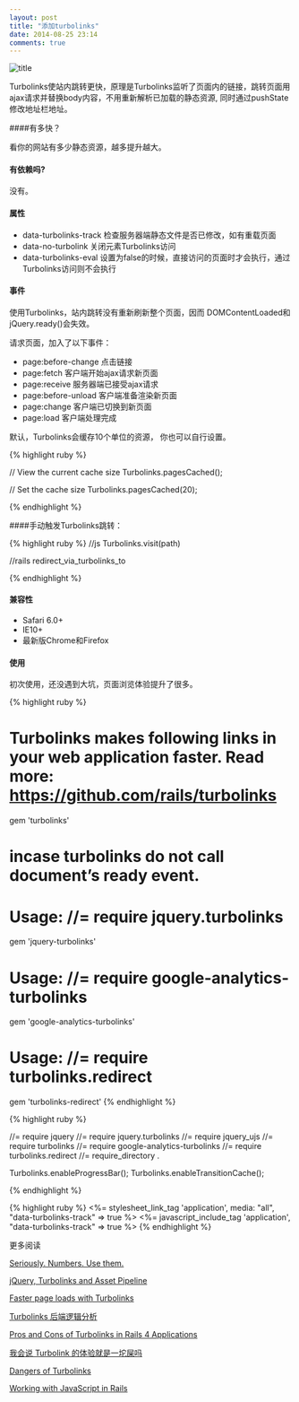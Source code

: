 ```yaml
---
layout: post
title: "添加turbolinks"
date: 2014-08-25 23:14
comments: true
---
```


![title](http://i2.tietuku.cn/2431fbe2cee381fd.jpg  )

Turbolinks使站内跳转更快，原理是Turbolinks监听了页面内的链接，跳转页面用ajax请求并替换body内容，不用重新解析已加载的静态资源, 同时通过pushState修改地址栏地址。

####有多快？

看你的网站有多少静态资源，越多提升越大。

#### 有依赖吗?

没有。


#### 属性

* data-turbolinks-track 检查服务器端静态文件是否已修改，如有重载页面
* data-no-turbolink 关闭元素Turbolinks访问
* data-turbolinks-eval 设置为false的时候，直接访问的页面时才会执行，通过Turbolinks访问则不会执行

#### 事件

使用Turbolinks，站内跳转没有重新刷新整个页面，因而 DOMContentLoaded和jQuery.ready()会失效。

请求页面，加入了以下事件：

* page:before-change 点击链接
* page:fetch 客户端开始ajax请求新页面
* page:receive 服务器端已接受ajax请求
* page:before-unload 客户端准备渲染新页面
* page:change 客户端已切换到新页面
* page:load 客户端处理完成

默认，Turbolinks会缓存10个单位的资源， 你也可以自行设置。

{% highlight ruby %}

  // View the current cache size
  Turbolinks.pagesCached();

  // Set the cache size
  Turbolinks.pagesCached(20);

{% endhighlight %}

####手动触发Turbolinks跳转：

{% highlight ruby %}
  //js
  Turbolinks.visit(path)

  //rails
  redirect_via_turbolinks_to

{% endhighlight %}


#### 兼容性

* Safari 6.0+
* IE10+
* 最新版Chrome和Firefox

#### 使用

初次使用，还没遇到大坑，页面浏览体验提升了很多。

{% highlight ruby %}
# Turbolinks makes following links in your web application faster. Read more: https://github.com/rails/turbolinks
gem 'turbolinks'

# incase turbolinks do not call document’s ready event.
# Usage: //= require jquery.turbolinks
gem 'jquery-turbolinks'

# Usage: //= require google-analytics-turbolinks
gem 'google-analytics-turbolinks'

# Usage: //= require turbolinks.redirect
gem 'turbolinks-redirect'
{% endhighlight %}

{% highlight ruby %}

//= require jquery
//= require jquery.turbolinks
//= require jquery_ujs
//= require turbolinks
//= require google-analytics-turbolinks
//= require turbolinks.redirect
//= require_directory .

Turbolinks.enableProgressBar();
Turbolinks.enableTransitionCache();

{% endhighlight %}

{% highlight ruby %}
  <%= stylesheet_link_tag    'application', media: "all", "data-turbolinks-track" => true %>
  <%= javascript_include_tag 'application', "data-turbolinks-track" => true %>
{% endhighlight %}

更多阅读

[Seriously. Numbers. Use them.](http://blog.steveklabnik.com/posts/2012-09-27-seriously--numbers--use-them- "Seriously. Numbers. Use them. ")

[jQuery, Turbolinks and Asset Pipeline](http://blog.zamith.pt/blog/2013/03/09/jquery-turbolinks-and-asset-pipeline/ "jQuery, Turbolinks and Asset Pipeline")


[Faster page loads with Turbolinks](https://coderwall.com/p/ypzfdw/faster-page-loads-with-turbolinks "Faster page loads with Turbolinks")


[Turbolinks 后端逻辑分析](https://ruby-china.org/topics/12224 "https://ruby-china.org/topics/12224")


[Pros and Cons of Turbolinks in Rails 4 Applications](http://wlowry88.github.io/blog/2014/07/28/pros-and-cons-of-turbolinks-in-rails-4-applications/ "Pros and Cons of Turbolinks in Rails 4 Applications")

[我会说 Turbolink 的体验就是一坨屎吗](https://ruby-china.org/topics/13543 "我会说 Turbolink 的体验就是一坨屎吗")


[Dangers of Turbolinks](http://staal.io/blog/2013/01/18/dangers-of-turbolinks/ "Dangers of Turbolinks")


[Working with JavaScript in Rails](http://guides.rubyonrails.org/working_with_javascript_in_rails.html "Working with JavaScript in Rails ")


